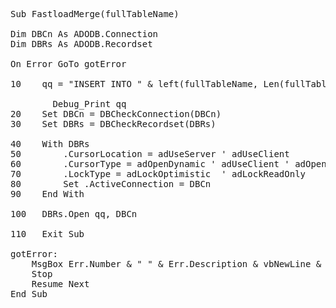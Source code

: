 <pre>
Sub FastloadMerge(fullTableName)
    
Dim DBCn As ADODB.Connection
Dim DBRs As ADODB.Recordset

On Error GoTo gotError

10    qq = "INSERT INTO " & left(fullTableName, Len(fullTableName) - 3) & " SELECT * from " & fullTableName

        Debug_Print qq
20    Set DBCn = DBCheckConnection(DBCn)
30    Set DBRs = DBCheckRecordset(DBRs)

40    With DBRs
50        .CursorLocation = adUseServer ' adUseClient
60        .CursorType = adOpenDynamic ' adUseClient ' adOpenStatic ' adOpenDynamic ' adOpenForwardOnly
70        .LockType = adLockOptimistic  ' adLockReadOnly
80        Set .ActiveConnection = DBCn
90    End With

100   DBRs.Open qq, DBCn

110   Exit Sub
    
gotError:
    MsgBox Err.Number & " " & Err.Description & vbNewLine & vbNewLine & "Error on line: " & Erl, Title:="FastloadMerge"
    Stop
    Resume Next
End Sub
</pre>
